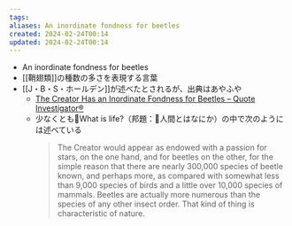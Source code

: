 ```yaml
---
tags: 
aliases: An inordinate fondness for beetles
created: 2024-02-24T00:14
updated: 2024-02-24T00:14
---
```


- An inordinate fondness for beetles
- [[鞘翅類]]の種数の多さを表現する言葉
- [[J・B・S・ホールデン]]が述べたとされるが、出典はあやふや
    - [The Creator Has an Inordinate Fondness for Beetles – Quote Investigator®](https://quoteinvestigator.com/2010/06/23/beetles/)
    - 少なくとも📕What is life?（邦題：📕人間とはなにか）の中で次のようには述べている
        > The Creator would appear as endowed with a passion for stars, on the one hand, and for beetles on the other, for the simple reason that there are nearly 300,000 species of beetle known, and perhaps more, as compared with somewhat less than 9,000 species of birds and a little over 10,000 species of mammals. Beetles are actually more numerous than the species of any other insect order. That kind of thing is characteristic of nature.